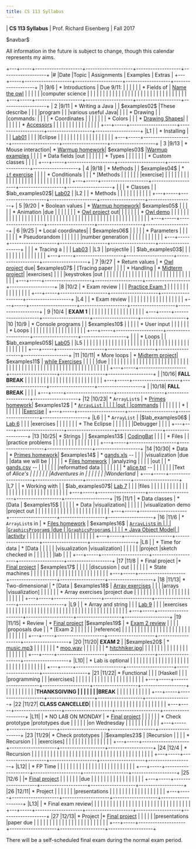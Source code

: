 ```yaml
---
title: CS 113 Syllabus
---
```


<div id="header">

| **CS 113 Syllabus**
| Prof. Richard Eisenberg
| Fall 2017

</div>

\$navbar\$

All information in the future is subject to change, though this calendar
represents my aims.

+---+-----+--------------------+--------------------+-------------------+-------------------+
|\# |Date |Topic               |  Assignments       | Examples          |  Extras           |
+---+-----+--------------------+--------------------+-------------------+-------------------+
|1  |9/6  | * Introductions    | Due 9/11:          |                   |                   |
|   |     | * Fields of        |  [Name the owl]    |                   |                   |
|   |     |computer science    |                    |                   |                   |
|   |     |                    |                    |                   |                   |
|   |     |                    |                    |                   |                   |
|   |     |                    |                    |                   |                   |
|   |     |                    |                    |                   |                   |
+---+-----+--------------------+--------------------+-------------------+-------------------+
| 2 |9/11 | * Writing a Java   |                    | \$examples02\$    |These describe     |
|   |     |program             |                    |                   |various useful Java|
|   |     | * Drawing          |                    |                   |commands:          |
|   |     | * Coordinates      |                    |                   |                   |
|   |     | * Colors           |                    |                   | * [Drawing Shapes]|
|   |     |                    |                    |                   | * [Accessors]     |
|   |     |                    |                    |                   |                   |
|   |     |                    |                    |                   |                   |
+---+-----+--------------------+--------------------+-------------------+-------------------+
|L1 |     | * Installing       |                    |                   | [Lab01]           |
|   |     |Eclipse             |                    |                   |                   |
|   |     |                    |                    |                   |                   |
|   |     |                    |                    |                   |                   |
+---+-----+--------------------+--------------------+-------------------+-------------------+
| 3 |9/13 | * Mouse interaction| * [Warmup homework]| \$examples03\$    |[Warmup examples]  |
|   |     | * Data fields      |out                 |                   |                   |
|   |     | * Types            |                    |                   |                   |
|   |     | * Custom classes   |                    |                   |                   |
+---+-----+--------------------+--------------------+-------------------+-------------------+
| 4 |9/18 | * Methods          |                    | \$examples04\$    | * [`if` exercise] |
|   |     | * Conditionals     |                    |                   | * [Methods        |
|   |     |                    |                    |                   |exercise]          |
|   |     |                    |                    |                   |                   |
|   |     |                    |                    |                   |                   |
|   |     |                    |                    |                   |                   |
|   |     |                    |                    |                   |                   |
+---+-----+--------------------+--------------------+-------------------+-------------------+
|   |     | * Classes          |                    | \$lab_examples02\$| [Lab02]           |
|L2 |     | * Methods          |                    |                   |                   |
|   |     |                    |                    |                   |                   |
+---+-----+--------------------+--------------------+-------------------+-------------------+
| 5 |9/20 | * Boolean values   | * [Warmup homework]| \$examples05\$    |                   |
|   |     | * Animation        |due                 |                   |                   |
|   |     |                    | * [Owl project] out|                   |                   |
|   |     |                    | * [Owl demo]       |                   |                   |
|   |     |                    |                    |                   |                   |
|   |     |                    |                    |                   |                   |
|   |     |                    |                    |                   |                   |
|   |     |                    |                    |                   |                   |
|   |     |                    |                    |                   |                   |
|   |     |                    |                    |                   |                   |
|   |     |                    |                    |                   |                   |
+---+-----+--------------------+--------------------+-------------------+-------------------+
| 6 |9/25 | * Local coordinates|                    | \$examples06\$    |                   |
|   |     | * Parameters       |                    |                   |                   |
|   |     | * Pseudorandom     |                    |                   |                   |
|   |     |number generation   |                    |                   |                   |
|   |     |                    |                    |                   |                   |
+---+-----+--------------------+--------------------+-------------------+-------------------+
|   |     | * Tracing a        |                    |                   |  [Lab03]          |
|L3 |     |projectile          |                    | \$lab_examples03\$|                   |
|   |     |                    |                    |                   |                   |
|   |     |                    |                    |                   |                   |
+---+-----+--------------------+--------------------+-------------------+-------------------+
| 7 |9/27 | * Return values    | * [Owl project] due| \$examples07\$    |  [Tracing paper   |
|   |     | * Handling         | * [Midterm project]|                   |exercises]         |
|   |     |keystrokes          |out                 |                   |                   |
|   |     |                    |                    |                   |                   |
|   |     |                    |                    |                   |                   |
|   |     |                    |                    |                   |                   |
|   |     |                    |                    |                   |                   |
+---+-----+--------------------+--------------------+-------------------+-------------------+
|8  |10/2 | * Exam review      |                    |                   | [Practice Exam 1] |
|   |     |                    |                    |                   |                   |
|   |     |                    |                    |                   |                   |
+---+-----+--------------------+--------------------+-------------------+-------------------+
|L4 |     | * Exam review      |                    |                   |                   |
|   |     |                    |                    |                   |                   |
|   |     |                    |                    |                   |                   |
+---+-----+--------------------+--------------------+-------------------+-------------------+
| 9 |10/4 | **EXAM 1**         |                    |                   |                   |
|   |     |                    |                    |                   |                   |
|   |     |                    |                    |                   |                   |
+---+-----+--------------------+--------------------+-------------------+-------------------+
|10 |10/9 | * Console programs |                    | \$examples10\$    |                   |
|   |     | * User input       |                    |                   |                   |
|   |     | * Loops            |                    |                   |                   |
|   |     |                    |                    |                   |                   |
|   |     |                    |                    |                   |                   |
+---+-----+--------------------+--------------------+-------------------+-------------------+
|   |     | * Loops            |                    | \$lab_examples05\$| [Lab05]           |
|L5 |     |                    |                    |                   |                   |
|   |     |                    |                    |                   |                   |
|   |     |                    |                    |                   |                   |
|   |     |                    |                    |                   |                   |
|   |     |                    |                    |                   |                   |
|   |     |                    |                    |                   |                   |
+---+-----+--------------------+--------------------+-------------------+-------------------+
|11 |10/11| * More loops       | * [Midterm project]| \$examples11\$    | [while Exercises] |
|   |     |                    |due                 |                   |                   |
|   |     |                    |                    |                   |                   |
|   |     |                    |                    |                   |                   |
|   |     |                    |                    |                   |                   |
|   |     |                    |                    |                   |                   |
|   |     |                    |                    |                   |                   |
|   |     |                    |                    |                   |                   |
|   |     |                    |                    |                   |                   |
|   |     |                    |                    |                   |                   |
+---+-----+--------------------+--------------------+-------------------+-------------------+
|   |10/16| **FALL BREAK**     |                    |                   |                   |
|   |     |                    |                    |                   |                   |
|   |     |                    |                    |                   |                   |
|   |     |                    |                    |                   |                   |
+---+-----+--------------------+--------------------+-------------------+-------------------+
|   |10/18|  **FALL BREAK**    |                    |                   |                   |
+---+-----+--------------------+--------------------+-------------------+-------------------+
|12 |10/23| * `ArrayList`s     | * [Primes homework]| \$examples12\$    | * [`ArrayList`    |
|   |     |                    |out                 |                   |commands][alc]     |
|   |     |                    |                    |                   | *                 |
|   |     |                    |                    |                   |[Exercise][summer] |
+---+-----+--------------------+--------------------+-------------------+-------------------+
|L6 |     | * `ArrayList`      |                    |\$lab_examples06\$ | [Lab 6]           |
|   |     |exercises           |                    |                   |                   |
|   |     | * The Eclipse      |                    |                   |                   |
|   |     |Debugger            |                    |                   |                   |
+---+-----+--------------------+--------------------+-------------------+-------------------+
|13 |10/25| * Strings          |                    | \$examples13\$    | [CodingBat]       |
|   |     | * Files            |                    |                   |practice problems  |
|   |     |                    |                    |                   |                   |
|   |     |                    |                    |                   |                   |
+---+-----+--------------------+--------------------+-------------------+-------------------+
|14 |10/30| * Data             | * [Primes homework]| \$examples14\$    | * [gands.xls] --  |
|   |     |visualization       |due                 |                   |data we will be    |
|   |     |                    | * [Files homework] |                   |analyzing          |
|   |     |                    |out                 |                   | * [gands.csv] --  |
|   |     |                    |                    |                   |reformatted data   |
|   |     |                    |                    |                   | * [alice.txt] --  |
|   |     |                    |                    |                   |Text of *Alice's   |
|   |     |                    |                    |                   |Adventures in      |
|   |     |                    |                    |                   |Wonderland*        |
+---+-----+--------------------+--------------------+-------------------+-------------------+
|L7 |     | * Working with     |                    | \$lab_examples07\$| [Lab 7]           |
|   |     |files               |                    |                   |                   |
|   |     |                    |                    |                   |                   |
|   |     |                    |                    |                   |                   |
|   |     |                    |                    |                   |                   |
|   |     |                    |                    |                   |                   |
+---+-----+--------------------+--------------------+-------------------+-------------------+
|15 |11/1 | * Data classes     | * [Data            | \$examples15\$    |                   |
|   |     | * Data             |visualization]      |                   |                   |
|   |     |visualization demo  |project out         |                   |                   |
|   |     |                    |                    |                   |                   |
|   |     |                    |                    |                   |                   |
|   |     |                    |                    |                   |                   |
+---+-----+--------------------+--------------------+-------------------+-------------------+
|16 |11/6 | * `ArrayList`s in  | * [Files homework] | \$examples16\$    | [`ArrayList`s in  |
|   |     |`GraphicsProgram`s  |due                 |                   |`GraphicsProgram`s |
|   |     | * Java Object Model|                    |                   |activity][algp]    |
|   |     |                    |                    |                   |                   |
|   |     |                    |                    |                   |                   |
|   |     |                    |                    |                   |                   |
+---+-----+--------------------+--------------------+-------------------+-------------------+
|L8 |     | * Time for data    | * [Data            |                   |                   |
|   |     |visualization       |visualization]      |                   |                   |
|   |     |project             |sketch checked in   |                   |                   |
|   |     |                    |lab                 |                   |                   |
+---+-----+--------------------+--------------------+-------------------+-------------------+
|17 |11/8 | * Final project    |* [Final project]   | \$examples17\$    |                   |
|   |     |discussion          | out                |                   |                   |
|   |     | * State machines   |                    |                   |                   |
|   |     |                    |                    |                   |                   |
|   |     |                    |                    |                   |                   |
|   |     |                    |                    |                   |                   |
+---+-----+--------------------+--------------------+-------------------+-------------------+
|18 |11/13| * Two-dimensional  | * [Data            | \$examples18\$    | [Array exercises] |
|   |     |arrays              |visualization]      |                   |                   |
|   |     | * Array exercises  |project due         |                   |                   |
|   |     |                    |                    |                   |                   |
|   |     |                    |                    |                   |                   |
|   |     |                    |                    |                   |                   |
+---+-----+--------------------+--------------------+-------------------+-------------------+
|L9 |     | * Array and string |                    |                   | [Lab 9]           |
|   |     |exercises           |                    |                   |                   |
|   |     |                    |                    |                   |                   |
|   |     |                    |                    |                   |                   |
|   |     |                    |                    |                   |                   |
|   |     |                    |                    |                   |                   |
|   |     |                    |                    |                   |                   |
+---+-----+--------------------+--------------------+-------------------+-------------------+
|19 |11/15|  * Review          | * [Final project]  |\$examples19\$     | * [Exam 2 review] |
|   |     |                    |proposals due       |                   | * [Exam 2         |
|   |     |                    |                    |                   |reference]         |
|   |     |                    |                    |                   |                   |
|   |     |                    |                    |                   |                   |
|   |     |                    |                    |                   |                   |
|   |     |                    |                    |                   |                   |
+---+-----+--------------------+--------------------+-------------------+-------------------+
|20 |11/20| **EXAM 2**         |                    |\$examples20\$     | * [music.mp3]     |
|   |     |                    |                    |                   | * [moo.wav]       |
|   |     |                    |                    |                   | * [hitchhiker.jpg]|
|   |     |                    |                    |                   |                   |
|   |     |                    |                    |                   |                   |
|   |     |                    |                    |                   |                   |
+---+-----+--------------------+--------------------+-------------------+-------------------+
|L10|     | * Lab is optional  |                    |                   |                   |
|   |     |                    |                    |                   |                   |
|   |     |                    |                    |                   |                   |
|   |     |                    |                    |                   |                   |
|   |     |                    |                    |                   |                   |
+---+-----+--------------------+--------------------+-------------------+-------------------+
|21 |11/22| * Functional       |                    |                   | [Haskell          |
|   |     |programming         |                    |                   |exercises]         |
|   |     |                    |                    |                   |                   |
|   |     |                    |                    |                   |                   |
|   |     |                    |                    |                   |                   |
+---+-----+--------------------+--------------------+-------------------+-------------------+
|   |     |                    |                    |                   |                   |
|   |     |**THANKSGIVING      |                    |                   |                   |
|   |     |BREAK**             |                    |                   |                   |
|   |     |                    |                    |                   |                   |
+---+-----+--------------------+--------------------+-------------------+-------------------+
|22 |11/27| **CLASS CANCELLED**|                    |                   |                   |
|   |     |                    |                    |                   |                   |
|   |     |                    |                    |                   |                   |
|   |     |                    |                    |                   |                   |
+---+-----+--------------------+--------------------+-------------------+-------------------+
|L11|     | * NO LAB ON MONDAY | * [Final project]  |                   |                   |
|   |     | * Check prototype  |prototypes due      |                   |                   |
|   |     |on Wednesday        |                    |                   |                   |
|   |     |                    |                    |                   |                   |
+---+-----+--------------------+--------------------+-------------------+-------------------+
|23 |11/29| * Check prototypes |                    |\$examples23\$     | [Recursion        |
|   |     | * Recursion        |                    |                   |exercises]         |
|   |     |                    |                    |                   |                   |
|   |     |                    |                    |                   |                   |
+---+-----+--------------------+--------------------+-------------------+-------------------+
|24 |12/4 | * Recursion        |                    |                   |                   |
|   |     |                    |                    |                   |                   |
|   |     |                    |                    |                   |                   |
|   |     |                    |                    |                   |                   |
|   |     |                    |                    |                   |                   |
|   |     |                    |                    |                   |                   |
+---+-----+--------------------+--------------------+-------------------+-------------------+
|L12|     | * FP Time          |                    |                   |                   |
|   |     |                    |                    |                   |                   |
|   |     |                    |                    |                   |                   |
|   |     |                    |                    |                   |                   |
+---+-----+--------------------+--------------------+-------------------+-------------------+
|25 |12/6 |                    |* [Final project]   |                   |                   |
|   |     |                    |due                 |                   |                   |
|   |     |                    |                    |                   |                   |
|   |     |                    |                    |                   |                   |
+---+-----+--------------------+--------------------+-------------------+-------------------+
|26 |12/11| * Project          |                    |                   |                   |
|   |     |presentations       |                    |                   |                   |
|   |     |                    |                    |                   |                   |
|   |     |                    |                    |                   |                   |
+---+-----+--------------------+--------------------+-------------------+-------------------+
|L13|     | * Final exam review|                    |                   |                   |
|   |     |                    |                    |                   |                   |
|   |     |                    |                    |                   |                   |
|   |     |                    |                    |                   |                   |
|   |     |                    |                    |                   |                   |
+---+-----+--------------------+--------------------+-------------------+-------------------+
|27 |12/13| * Project          |* [Final project]   |                   |                   |
|   |     |presentations       |paper due           |                   |                   |
|   |     |                    |                    |                   |                   |
|   |     |                    |                    |                   |                   |
|   |     |                    |                    |                   |                   |
+---+-----+--------------------+--------------------+-------------------+-------------------+

There will be a self-scheduled final exam during the normal exam period.

[Name the owl]: 01/owl.html
[Lab01]: lab01/lab.html
[Warmup homework]: hw01/Warmup.pdf
[Drawing Shapes]: 02/Shapes.pdf
[Accessors]: 02/Accessors.pdf
[Warmup examples]: hw01/demo.html
[`if` exercise]: 04/exercise.html
[Methods exercise]: 04/method.html
[Cat.java]: lab02/Cat.java
[Robot.java]: lab02/Robot.java
[Lab02]: lab02/lab02.pdf
[Owl project]: hw02/Owl.pdf
[Owl demo]: hw02/Owl.jar
[Lab03]: lab03/lab03.pdf
[Midterm project]: hw03/midterm.html
[Tracing paper exercises]: 07/tp.pdf
[Practice Exam 1]: 08/Review1.pdf
[Lab05]: lab05/lab5.pdf
[while Exercises]: 11/while-exercises.pdf
[alc]: 12/arraylists.pdf
[summer]: 12/summer.pdf
[Lab 6]: lab06/lab06.pdf
[Imperfect.java]: lab06/Imperfect.java
[Primes homework]: hw04/Primes.pdf
[CodingBat]: http://codingbat.com/
[alice.txt]: hw05/alice.txt
[Files homework]: hw05/Files.pdf
[Lab 7]: lab07/Lab7.pdf
[gands.xls]: 14/gands.xls
[gands.csv]: 14/gands.csv
[Data visualization]: hw06/Data.pdf
[algp]: 16/exercise.pdf
[Final project]: hw07/Final.pdf
[Array exercises]: 18/Arrays.pdf
[Lab 9]: lab09/Lab9.pdf
[Exam 2 review]: 19/Review.pdf
[music.mp3]: 20/music.mp3
[hitchhiker.jpg]: 20/hitchhiker.jpg
[moo.wav]: 20/moo.wav
[Exam 2 reference]: 20/Reference.pdf
[Haskell exercises]: 21/exercises.pdf
[Recursion exercises]: 23/Recursion.pdf
